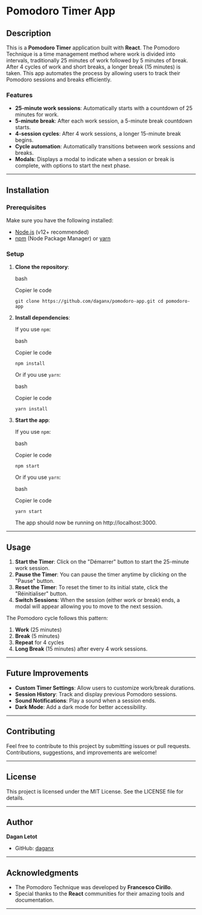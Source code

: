 Pomodoro Timer App
==================

Description
-----------

This is a **Pomodoro Timer** application built with **React**. The Pomodoro Technique is a time management method where work is divided into intervals, traditionally 25 minutes of work followed by 5 minutes of break. After 4 cycles of work and short breaks, a longer break (15 minutes) is taken. This app automates the process by allowing users to track their Pomodoro sessions and breaks efficiently.

### Features

-   **25-minute work sessions**: Automatically starts with a countdown of 25 minutes for work.
-   **5-minute break**: After each work session, a 5-minute break countdown starts.
-   **4-session cycles**: After 4 work sessions, a longer 15-minute break begins.
-   **Cycle automation**: Automatically transitions between work sessions and breaks.
-   **Modals**: Displays a modal to indicate when a session or break is complete, with options to start the next phase.

* * * * *

Installation
------------

### Prerequisites

Make sure you have the following installed:

-   [Node.js](https://nodejs.org/) (v12+ recommended)
-   [npm](https://www.npmjs.com/) (Node Package Manager) or [yarn](https://yarnpkg.com/)

### Setup

1.  **Clone the repository**:

    bash

    Copier le code

    `git clone https://github.com/daganx/pomodoro-app.git
    cd pomodoro-app`

2.  **Install dependencies**:

    If you use `npm`:

    bash

    Copier le code

    `npm install`

    Or if you use `yarn`:

    bash

    Copier le code

    `yarn install`

3.  **Start the app**:

    If you use `npm`:

    bash

    Copier le code

    `npm start`

    Or if you use `yarn`:

    bash

    Copier le code

    `yarn start`

    The app should now be running on http://localhost:3000.

* * * * *

Usage
-----

1.  **Start the Timer**: Click on the "Démarrer" button to start the 25-minute work session.
2.  **Pause the Timer**: You can pause the timer anytime by clicking on the "Pause" button.
3.  **Reset the Timer**: To reset the timer to its initial state, click the "Réinitialiser" button.
4.  **Switch Sessions**: When the session (either work or break) ends, a modal will appear allowing you to move to the next session.

The Pomodoro cycle follows this pattern:

1.  **Work** (25 minutes)
2.  **Break** (5 minutes)
3.  **Repeat** for 4 cycles
4.  **Long Break** (15 minutes) after every 4 work sessions.

* * * * *

Future Improvements
-------------------

-   **Custom Timer Settings**: Allow users to customize work/break durations.
-   **Session History**: Track and display previous Pomodoro sessions.
-   **Sound Notifications**: Play a sound when a session ends.
-   **Dark Mode**: Add a dark mode for better accessibility.

* * * * *

Contributing
------------

Feel free to contribute to this project by submitting issues or pull requests. Contributions, suggestions, and improvements are welcome!

* * * * *

License
-------

This project is licensed under the MIT License. See the LICENSE file for details.

* * * * *

Author
------

**Dagan Letot**

-   GitHub: [daganx](https://github.com/daganx)

* * * * *

Acknowledgments
---------------

-   The Pomodoro Technique was developed by **Francesco Cirillo**.
-   Special thanks to the **React** communities for their amazing tools and documentation.

* * * * *